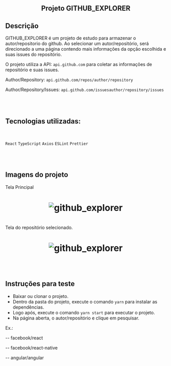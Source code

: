 <h2 align="center">
  Projeto GITHUB_EXPLORER
</h2>

## Descrição

GITHUB_EXPLORER é um projeto de estudo para armazenar o autor/repositorio do github.
Ao selecionar um autor/repositório, será direcionado a uma página contendo mais informações da opção escolhida e suas issues do repositório.
<br>

O projeto utiliza a API: `api.github.com` para coletar as informações de repositório e suas issues.

Author/Repository: `api.github.com/repos/author/repository`

Author/Repository/Issues: `api.github.com/issuesauthor/repository/issues`

<br>
<br>


## Tecnologias utilizadas:
<br>

`React` `TypeScript` `Axios` `ESLint` `Prettier`

<br>
<br>

## Imagens do projeto
Tela Principal
<h1 align="center">
    <img alt="github_explorer" title="#GitHubExplorer" src="https://github.com/carlosjunior1983/reactjs-github-explorer/blob/master/img_readme/principal.png"  /><br>
</h1>

<br>
Tela do repositório selecionado.
<h1 align="center">
    <img alt="github_explorer" title="#GitHubExplorer" src="https://github.com/carlosjunior1983/reactjs-github-explorer/blob/master/img_readme/page_repository.png"  /><br>
</h1>
<br>
<br>


## Instruções para teste

  - Baixar ou clonar o projeto.
  - Dentro da pasta do projeto, execute o comando `yarn` para instalar as dependências.
  - Logo após, execute o comando `yarn start` para executar o projeto.
  - Na página aberta, o autor/repositório e clique em pesquisar.

  Ex.:

  -- facebook/react

  -- facebook/react-native

  -- angular/angular
